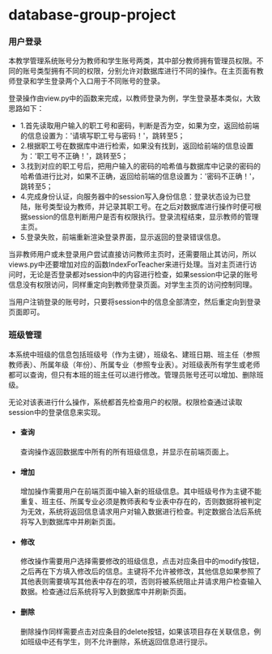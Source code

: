 # database-group-project
### 用户登录

本教学管理系统账号分为教师和学生账号两类，其中部分教师拥有管理员权限。不同的账号类型拥有不同的权限，分别允许对数据库进行不同的操作。在主页面有教师登录和学生登录两个入口用于不同账号的登录。

登录操作由view.py中的函数来完成，以教师登录为例，学生登录基本类似，大致思路如下：

* 1.首先读取用户输入的职工号和密码，判断是否为空，如果为空，返回给前端的信息设置为：'请填写职工号与密码！'，跳转至5；
* 2.根据职工号在数据库中进行检索，如果没有找到，返回给前端的信息设置为：'职工号不正确！'，跳转至5；
* 3.找到对应的职工号后，把用户输入的密码的哈希值与数据库中记录的密码的哈希值进行比对，如果不正确，返回给前端的信息设置为：'密码不正确！'，跳转至5；
* 4.完成身份认证，向服务器中的session写入身份信息：登录状态设为已登陆，账号类型设为教师，并记录其职工号。在之后对数据库进行操作时便可根据session的信息判断用户是否有权限执行。登录流程结束，显示教师的管理主页。
* 5.登录失败，前端重新渲染登录界面，显示返回的登录错误信息。

当非教师用户或未登录用户尝试直接访问教师主页时，还需要阻止其访问，所以views.py中还要增加对应的函数IndexForTeacher来进行处理。当对主页进行访问时，无论是否登录都对session中的内容进行检查，如果session中记录的账号信息没有权限访问，同样重定向到教师登录页面。对学生主页的访问控制同理。

当用户注销登录的账号时，只要将session中的信息全部清空，然后重定向到登录页面即可。

### 班级管理

本系统中班级的信息包括班级号（作为主键），班级名、建班日期、班主任（参照教师表）、所属年级（年份）、所属专业（参照专业表）。对班级表所有学生或老师都可以查询，但只有本班的班主任可以进行修改。管理员账号还可以增加、删除班级。

无论对该表进行什么操作，系统都首先检查用户的权限。权限检查通过读取session中的登录信息来实现。

* #### 查询

  查询操作返回数据库中所有的所有班级信息，并显示在前端页面上。

* #### 增加

  增加操作需要用户在前端页面中输入新的班级信息。其中班级号作为主键不能重复、班主任、所属专业必须是教师表和专业表中存在的，否则数据将被判定为无效，系统将返回信息请求用户对输入数据进行检查。判定数据合法后系统将写入到数据库中并刷新页面。

* #### 修改

  修改操作需要用户选择需要修改的班级信息，点击对应条目中的modify按钮，之后再在下方填入修改后的信息。主键将不允许被修改，其他信息如果参照了其他表则需要填写其他表中存在的项，否则将被系统阻止并请求用户检查输入数据。检查通过后系统将写入到数据库中并刷新页面。

* #### 删除

  删除操作同样需要点击对应条目的delete按钮，如果该项目存在关联信息，例如班级中还有学生，则不允许删除，系统返回信息进行提示。
